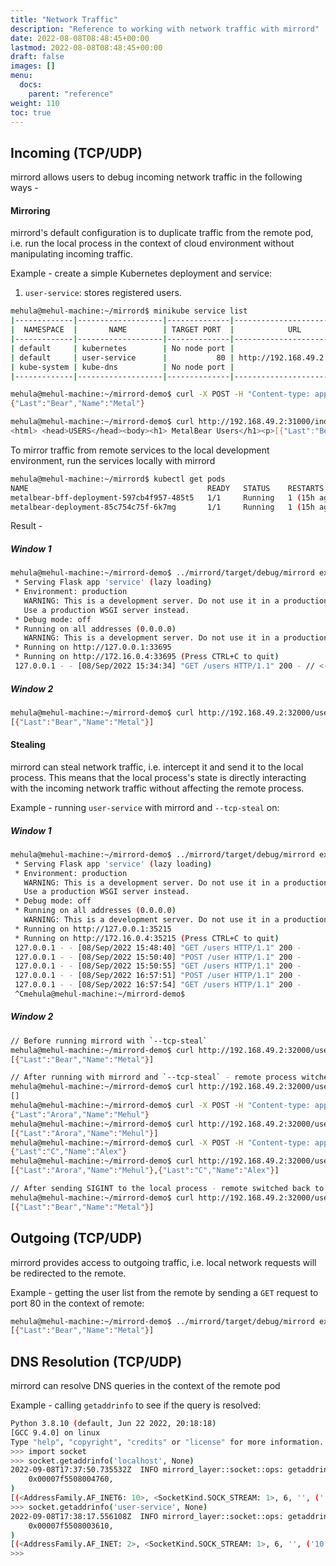 ```yaml
---
title: "Network Traffic"
description: "Reference to working with network traffic with mirrord"
date: 2022-08-08T08:48:45+00:00
lastmod: 2022-08-08T08:48:45+00:00
draft: false
images: []
menu:
  docs:
    parent: "reference"
weight: 110
toc: true
---
```


## Incoming (TCP/UDP)

mirrord allows users to debug incoming network traffic in the following ways -

#### Mirroring

mirrord's default configuration is to duplicate traffic from the remote pod, i.e. run the local process in the context of cloud environment without
manipulating incoming traffic.

Example - create a simple Kubernetes deployment and service:

1. `user-service`: stores registered users.

```bash
mehula@mehul-machine:~/mirrord$ minikube service list
|-------------|-------------------|--------------|---------------------------|
|  NAMESPACE  |       NAME        | TARGET PORT  |            URL            |
|-------------|-------------------|--------------|---------------------------|
| default     | kubernetes        | No node port |
| default     | user-service      |           80 | http://192.168.49.2:32000 |
| kube-system | kube-dns          | No node port |
|-------------|-------------------|--------------|---------------------------|

mehula@mehul-machine:~/mirrord-demo$ curl -X POST -H "Content-type: application/json" -d "{\"Name\" : \"Metal\", \"Last\" : \"Bear\"}" http://192.168.49.2:32000/user
{"Last":"Bear","Name":"Metal"}

mehula@mehul-machine:~/mirrord-demo$ curl http://192.168.49.2:31000/index.html
<html> <head>USERS</head><body><h1> MetalBear Users</h1><p>[{"Last":"Bear","Name":"Metal"}]</p></body></html>
```

To mirror traffic from remote services to the local development environment, run the services locally with mirrord

```bash
mehula@mehul-machine:~/mirrord$ kubectl get pods
NAME                                        READY   STATUS    RESTARTS      AGE
metalbear-bff-deployment-597cb4f957-485t5   1/1     Running   1 (15h ago)   16h
metalbear-deployment-85c754c75f-6k7mg       1/1     Running   1 (15h ago)   16h
```

Result -

##### Window 1

```bash
mehula@mehul-machine:~/mirrord-demo$ ../mirrord/target/debug/mirrord exec -c --pod-name metalbear-deployment-85c754c75f-6k7mg python3 user-service/service.py 
 * Serving Flask app 'service' (lazy loading)
 * Environment: production
   WARNING: This is a development server. Do not use it in a production deployment.
   Use a production WSGI server instead.
 * Debug mode: off
 * Running on all addresses (0.0.0.0)
   WARNING: This is a development server. Do not use it in a production deployment.
 * Running on http://127.0.0.1:33695
 * Running on http://172.16.0.4:33695 (Press CTRL+C to quit)
 127.0.0.1 - - [08/Sep/2022 15:34:34] "GET /users HTTP/1.1" 200 - // <- Received mirrored traffic from the remote pod
```

##### Window 2

```bash
mehula@mehul-machine:~/mirrord-demo$ curl http://192.168.49.2:32000/users
[{"Last":"Bear","Name":"Metal"}]
```

#### Stealing

mirrord can steal network traffic, i.e. intercept it and send it to the local process. This means that the local process's state is directly interacting
with the incoming network traffic without affecting the remote process.

Example - running `user-service` with mirrord and `--tcp-steal` on:

##### Window 1

```bash
mehula@mehul-machine:~/mirrord-demo$ ../mirrord/target/debug/mirrord exec -c --tcp-steal --pod-name metalbear-deployment-85c754c75f-6k7mg python3 user-service/service.py 
 * Serving Flask app 'service' (lazy loading)
 * Environment: production
   WARNING: This is a development server. Do not use it in a production deployment.
   Use a production WSGI server instead.
 * Debug mode: off
 * Running on all addresses (0.0.0.0)
   WARNING: This is a development server. Do not use it in a production deployment.
 * Running on http://127.0.0.1:35215
 * Running on http://172.16.0.4:35215 (Press CTRL+C to quit) 
 127.0.0.1 - - [08/Sep/2022 15:48:40] "GET /users HTTP/1.1" 200 -
 127.0.0.1 - - [08/Sep/2022 15:50:40] "POST /user HTTP/1.1" 200 -
 127.0.0.1 - - [08/Sep/2022 15:50:55] "GET /users HTTP/1.1" 200 -
 127.0.0.1 - - [08/Sep/2022 16:57:51] "POST /user HTTP/1.1" 200 -
 127.0.0.1 - - [08/Sep/2022 16:57:54] "GET /users HTTP/1.1" 200 -
 ^Cmehula@mehul-machine:~/mirrord-demo$ 
```

##### Window 2

```bash
// Before running mirrord with `--tcp-steal`
mehula@mehul-machine:~/mirrord-demo$ curl http://192.168.49.2:32000/users
[{"Last":"Bear","Name":"Metal"}]

// After running with mirrord and `--tcp-steal` - remote process witched context with local process
mehula@mehul-machine:~/mirrord-demo$ curl http://192.168.49.2:32000/users
[]
mehula@mehul-machine:~/mirrord-demo$ curl -X POST -H "Content-type: application/json" -d "{\"Name\" : \"Mehul\", \"Last\" : \"Arora\"}" http://192.168.49.2:32000/user
{"Last":"Arora","Name":"Mehul"}
mehula@mehul-machine:~/mirrord-demo$ curl http://192.168.49.2:32000/users
[{"Last":"Arora","Name":"Mehul"}]
mehula@mehul-machine:~/mirrord-demo$ curl -X POST -H "Content-type: application/json" -d "{\"Name\" : \"Alex\", \"Last\" : \"C\"}" http://192.168.49.2:32000/user
{"Last":"C","Name":"Alex"}
mehula@mehul-machine:~/mirrord-demo$ curl http://192.168.49.2:32000/users
[{"Last":"Arora","Name":"Mehul"},{"Last":"C","Name":"Alex"}]

// After sending SIGINT to the local process - remote switched back to its original context
mehula@mehul-machine:~/mirrord-demo$ curl http://192.168.49.2:32000/users
[{"Last":"Bear","Name":"Metal"}]
```

## Outgoing (TCP/UDP)

mirrord provides access to outgoing traffic, i.e. local network requests will be redirected to the remote.

Example - getting the user list from the remote by sending a `GET` request to port 80 in the context of remote:

```bash
mehula@mehul-machine:~/mirrord-demo$ ../mirrord/target/debug/mirrord exec -c --pod-name metalbear-deployment-85c754c75f-6k7mg curl localhost:80/users
[{"Last":"Bear","Name":"Metal"}]
```

## DNS Resolution (TCP/UDP)

mirrord can resolve DNS queries in the context of the remote pod

Example - calling `getaddrinfo` to see if the query is resolved:

```bash
Python 3.8.10 (default, Jun 22 2022, 20:18:18) 
[GCC 9.4.0] on linux
Type "help", "copyright", "credits" or "license" for more information.
>>> import socket
>>> socket.getaddrinfo('localhost', None)
2022-09-08T17:37:50.735532Z  INFO mirrord_layer::socket::ops: getaddrinfo -> result Ok(
    0x00007f5508004760,
)
[(<AddressFamily.AF_INET6: 10>, <SocketKind.SOCK_STREAM: 1>, 6, '', ('::7074:e00d:557f:0', 0, 0, 97)), (<AddressFamily.AF_INET6: 10>, <SocketKind.SOCK_DGRAM: 2>, 17, '', ('::', 0, 0, 0)), (<AddressFamily.AF_INET6: 10>, <SocketKind.SOCK_RAW: 3>, 0, '', ('::90bf:f401:0:0', 0, 0, 245652448)), (<AddressFamily.AF_INET: 2>, <SocketKind.SOCK_STREAM: 1>, 6, '', ('127.0.0.1', 0)), (<AddressFamily.AF_INET: 2>, <SocketKind.SOCK_DGRAM: 2>, 17, '', ('127.0.0.1', 0)), (<AddressFamily.AF_INET: 2>, <SocketKind.SOCK_RAW: 3>, 0, '', ('127.0.0.1', 0))]
>>> socket.getaddrinfo('user-service', None)
2022-09-08T17:38:17.556108Z  INFO mirrord_layer::socket::ops: getaddrinfo -> result Ok(
    0x00007f5508003610,
)
[(<AddressFamily.AF_INET: 2>, <SocketKind.SOCK_STREAM: 1>, 6, '', ('10.106.158.180', 0)), (<AddressFamily.AF_INET: 2>, <SocketKind.SOCK_DGRAM: 2>, 17, '', ('10.106.158.180', 0)), (<AddressFamily.AF_INET: 2>, <SocketKind.SOCK_RAW: 3>, 0, '', ('10.106.158.180', 0))]
>>> 
```